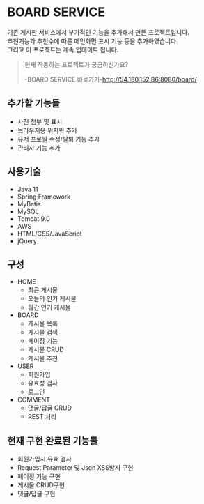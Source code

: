# BOARD SERVICE

기존 게시판 서비스에서 부가적인 기능을 추가해서 만든 프로젝트입니다.<br>
추천기능과 추천수에 따른 메인화면 표시 기능 등을 추가하였습니다.<br>
그리고 이 프로젝트는 계속 업데이트 됩니다.
> 현재 작동하는 프로젝트가 궁금하신가요?<br>
>
> -BOARD SERVICE 바로가기-http://54.180.152.86:8080/board/

## 추가할 기능들
- 사진 첨부 및 표시
- 브라우저용 위지윅 추가 
- 유저 프로필 수정/탈퇴 기능 추가
- 관리자 기능 추가
## 사용기술
- Java 11
- Spring Framework
- MyBatis
- MySQL
- Tomcat 9.0
- AWS
- HTML/CSS/JavaScript
- jQuery
## 구성
- HOME
  - 최근 게시물 
  - 오늘의 인기 게시물
  - 월간 인기 게시물
- BOARD
  - 게시물 목록
  - 게시물 검색
  - 페이징 기능
  - 게시물 CRUD
  - 게시물 추천
- USER
  - 회원가입
  - 유효성 검사
  - 로그인
- COMMENT
  - 댓글/답글 CRUD
  - REST 처리
## 현재 구현 완료된 기능들
- 회원가입시 유효 검사
- Request Parameter 및 Json XSS방지 구현
- 페이징 기능 구현
- 게시물 CRUD구현
- 댓글/답글 구현
